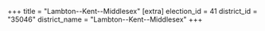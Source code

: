 +++
title = "Lambton--Kent--Middlesex"
[extra]
election_id = 41
district_id = "35046"
district_name = "Lambton--Kent--Middlesex"
+++
